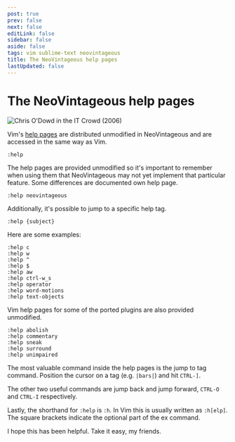 ```yaml
---
post: true
prev: false
next: false
editLink: false
sidebar: false
aside: false
tags: vim sublime-text neovintageous
title: The NeoVintageous help pages
lastUpdated: false
---
```


# The NeoVintageous help pages

![Chris O'Dowd in the IT Crowd (2006)](/assets/images/2023-05-14-chris-o-dowd-in-the-it-crowd.webp)

Vim's [help pages](https://vimhelp.org) are distributed unmodified in NeoVintageous and are accessed in the same way as Vim.

```vim
:help
```

The help pages are provided unmodified so it's important to remember when using them that NeoVintageous may not yet implement that particular feature.  Some differences are documented own help page.

```vim
:help neovintageous
```

Additionally, it's possible to jump to a specific help tag.

```vim
:help {subject}
```

Here are some examples:

```vim
:help c
:help w
:help ^
:help $
:help aw
:help ctrl-w_s
:help operator
:help word-motions
:help text-objects
```

Vim help pages for some of the ported plugins are also provided unmodified.

```vim
:help abolish
:help commentary
:help sneak
:help surround
:help unimpaired
```

The most valuable command inside the help pages is the jump to tag command.  Position the cursor on a tag (e.g. `|bars|`) and hit `CTRL-]`.

The other two useful commands are jump back and jump forward, `CTRL-O` and `CTRL-I` respectively.

Lastly, the shorthand for `:help` is `:h`.  In Vim this is usually written as `:h[elp]`.  The square brackets indicate the optional part of the ex command.

I hope this has been helpful.  Take it easy, my friends.
